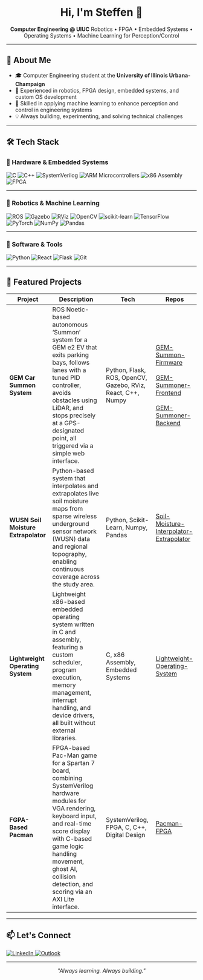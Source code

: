 <!-- Profile README for Steffen Brown -->

<h1 align="center">Hi, I'm Steffen 👋</h1>

<p align="center">
  <b>Computer Engineering @ UIUC</b>  
  Robotics • FPGA • Embedded Systems • Operating Systems • Machine Learning for Perception/Control  
</p>

---

## 🚀 About Me
- 🎓 Computer Engineering student at the **University of Illinois Urbana-Champaign**  
- 🤖 Experienced in robotics, FPGA design, embedded systems, and custom OS development  
- 🧠 Skilled in applying machine learning to enhance perception and control in engineering systems  
- 💡 Always building, experimenting, and solving technical challenges

---

## 🛠️ Tech Stack

### 🔹 Hardware & Embedded Systems
<p>
  <img src="https://img.shields.io/badge/C-00599C?logo=c&logoColor=fff" alt="C"/>
  <img src="https://img.shields.io/badge/C++-00599C?logo=cplusplus&logoColor=fff" alt="C++"/>
  <img src="https://img.shields.io/badge/SystemVerilog-00979D?logo=verilog&logoColor=fff" alt="SystemVerilog"/>
  <img src="https://img.shields.io/badge/ARM%20Microcontrollers-00979D?logo=arm&logoColor=fff" alt="ARM Microcontrollers"/>
  <img src="https://img.shields.io/badge/x86%20Assembly-6E4C13?logo=asm&logoColor=fff" alt="x86 Assembly"/>
  <img src="https://img.shields.io/badge/FPGA-00979D?logo=xilinx&logoColor=fff" alt="FPGA"/>
</p>

---

### 🔹 Robotics & Machine Learning
<p>
  <img src="https://img.shields.io/badge/ROS-22314E?logo=ros&logoColor=fff" alt="ROS"/>
  <img src="https://img.shields.io/badge/Gazebo-FF6600?logo=ros&logoColor=fff" alt="Gazebo"/>
  <img src="https://img.shields.io/badge/RViz-5B5B5B?logo=ros&logoColor=fff" alt="RViz"/>
  <img src="https://img.shields.io/badge/OpenCV-5C3EE8?logo=opencv&logoColor=fff" alt="OpenCV"/>
  <img src="https://img.shields.io/badge/scikit--learn-F7931E?logo=scikitlearn&logoColor=fff" alt="scikit-learn"/>
  <img src="https://img.shields.io/badge/TensorFlow-FF6F00?logo=tensorflow&logoColor=fff" alt="TensorFlow"/>
  <img src="https://img.shields.io/badge/PyTorch-EE4C2C?logo=pytorch&logoColor=fff" alt="PyTorch"/>
  <img src="https://img.shields.io/badge/NumPy-013243?logo=numpy&logoColor=fff" alt="NumPy"/>
  <img src="https://img.shields.io/badge/Pandas-150458?logo=pandas&logoColor=fff" alt="Pandas"/>
</p>

---

### 🔹 Software & Tools
<p>
  <img src="https://img.shields.io/badge/Python-3776AB?logo=python&logoColor=fff" alt="Python"/>
  <img src="https://img.shields.io/badge/React-61DAFB?logo=react&logoColor=000" alt="React"/>
  <img src="https://img.shields.io/badge/Flask-000000?logo=flask&logoColor=fff" alt="Flask"/>
  <img src="https://img.shields.io/badge/Git-F05032?logo=git&logoColor=fff" alt="Git"/>
</p>

---

## 📌 Featured Projects
| Project | Description | Tech | Repos |
| --- | --- | --- | --- |
| **GEM Car Summon System** | ROS Noetic-based autonomous ‘Summon’ system for a GEM e2 EV that exits parking bays, follows lanes with a tuned PID controller, avoids obstacles using LiDAR, and stops precisely at a GPS-designated point, all triggered via a simple web interface. | Python, Flask, ROS, OpenCV, Gazebo, RViz, React, C++, Numpy | [GEM-Summon-Firmware](https://github.com/steffen-brown/GEM-Summon-Firmware) <br><br> [GEM-Summoner-Frontend](https://github.com/steffen-brown/GEM-Summoner-Frontend) <br><br> [GEM-Summoner-Backend](https://github.com/steffen-brown/GEM-Summoner-Backend)|
| **WUSN Soil Moisture Extrapolator** | Python-based system that interpolates and extrapolates live soil moisture maps from sparse wireless underground sensor network (WUSN) data and regional topography, enabling continuous coverage across the study area. | Python, Scikit-Learn, Numpy, Pandas | [Soil-Moisture-Interpolator-Extrapolator](https://github.com/steffen-brown/Soil-Moisture-Interpolator-Extrapolator) |
| **Lightweight Operating System** | Lightweight x86-based embedded operating system written in C and assembly, featuring a custom scheduler, program execution, memory management, interrupt handling, and device drivers, all built without external libraries. | C, x86 Assembly, Embedded Systems | [Lightweight-Operating-System](https://github.com/steffen-brown/Lightweight-Operating-System) |
| **FGPA-Based Pacman** | FPGA-based Pac-Man game for a Spartan 7 board, combining SystemVerilog hardware modules for VGA rendering, keyboard input, and real-time score display with C-based game logic handling movement, ghost AI, collision detection, and scoring via an AXI Lite interface. | SystemVerilog, FPGA, C, C++, Digital Design | [Pacman-FPGA](https://github.com/steffen-brown/Pacman-FPGA) |


---

## 📫 Let's Connect
<p>
  <a href="https://www.linkedin.com/in/steffenbrown/">
    <img src="https://img.shields.io/badge/LinkedIn-0A66C2?logo=linkedin&logoColor=fff" alt="LinkedIn"/>
  </a>
  <a href="mailto:sbrown16@illinois.edu">
    <img src="https://img.shields.io/badge/Email-0078D4?logo=microsoft-outlook&logoColor=fff" alt="Outlook"/>
  </a>
</p>

---

<p align="center"><i>"Always learning. Always building."</i></p>
